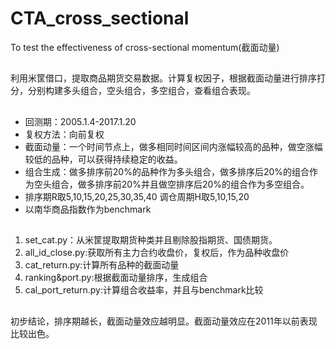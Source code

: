 # CTA_cross_sectional
To test the effectiveness of cross-sectional momentum(截面动量)
##
利用米筐借口，提取商品期货交易数据。计算复权因子，根据截面动量进行排序打分，分别构建多头组合，空头组合，多空组合，查看组合表现。
##
* 回测期：2005.1.4-2017.1.20
* 复权方法：向前复权
* 截面动量：一个时间节点上，做多相同时间区间内涨幅较高的品种，做空涨幅较低的品种，可以获得持续稳定的收益。
* 组合生成：做多排序前20%的品种作为多头组合，做多排序后20%的组合作为空头组合，做多排序前20%并且做空排序后20%的组合作为多空组合。
* 排序期R取5,10,15,20,25,30,35,40 调仓周期H取5,10,15,20
* 以南华商品指数作为benchmark
##
1. set_cat.py：从米筐提取期货种类并且剔除股指期货、国债期货。
2. all_id_close.py:获取所有主力合约收盘价，复权后，作为品种收盘价
3. cat_return.py:计算所有品种的截面动量
4. ranking&port.py:根据截面动量排序，生成组合
5. cal_port_return.py:计算组合收益率，并且与benchmark比较
##
初步结论，排序期越长，截面动量效应越明显。截面动量效应在2011年以前表现比较出色。
